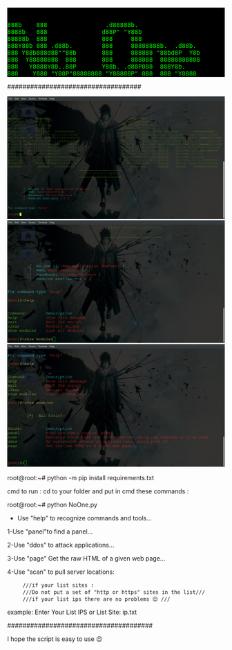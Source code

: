 <pre style="color:#03F200; background:#000;">


888b    888                .d88888b.                  
8888b   888               d88P" "Y88b                 
88888b  888               888     888                 
888Y88b 888 .d88b.        888     88888888b.  .d88b.  
888 Y88b888d88""88b       888     888888 "88bd8P  Y8b 
888  Y88888888  888       888     888888  88888888888 
888   Y8888Y88..88P       Y88b. .d88P888  888Y8b.     
888    Y888 "Y88P"88888888 "Y88888P" 888  888 "Y8888  
</pre>                                                      
                                                      


###################################

<img src="images/1.png" style="height: auto !important;width: auto !important;" >
<br/>
<img src="images/2.png" style="height: auto !important;width: auto !important;" >
<br/>
<img src="images/3.png" style="height: auto !important;width: auto !important;" >



root@root:~# python -m pip install requirements.txt


cmd to run :
cd to your folder and put in cmd these commands :

root@root:~# python NoOne.py


* Use "help" to recognize commands and tools...

1-Use "panel"to find a panel...

2-Use "ddos" to attack applications...

3-Use "page" Get the raw HTML of a given web page...

4-Use "scan" to pull server locations:

	     ///if your list sites :
	     ///Do not put a set of "http or https" sites in the list///
	     ///if your list ips there are no problems 😊 ///
	    
example:
   Enter Your List IPS or List Site: ip.txt


######################################

I hope the script is easy to use 😉 
 
